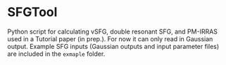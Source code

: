 # SFGTool
Python script for calculating vSFG, double resonant SFG, and PM-IRRAS used in a Tutorial paper (in prep.).
For now it can only read in Gaussian output.
Example SFG inputs (Gaussian outputs and input parameter files) are included in the <code>exmaple</code> folder.
